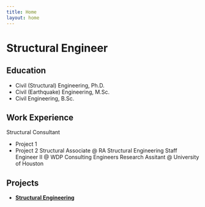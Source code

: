 ```yaml
---
title: Home
layout: home
---
```

# Structural Engineer

## Education
* Civil (Structural) Engineering, Ph.D.
* Civil (Earthquake) Engineering, M.Sc.
* Civil Engineering, B.Sc.

## Work Experience
Structural Consultant
- Project 1
- Project 2
Structural Associate @ RA Structural Engineering
Staff Engineer II @ WDP Consulting Engineers
Research Assitant @ University of Houston

## Projects
- **[Structural Engineering](/structural-engineering/)**

